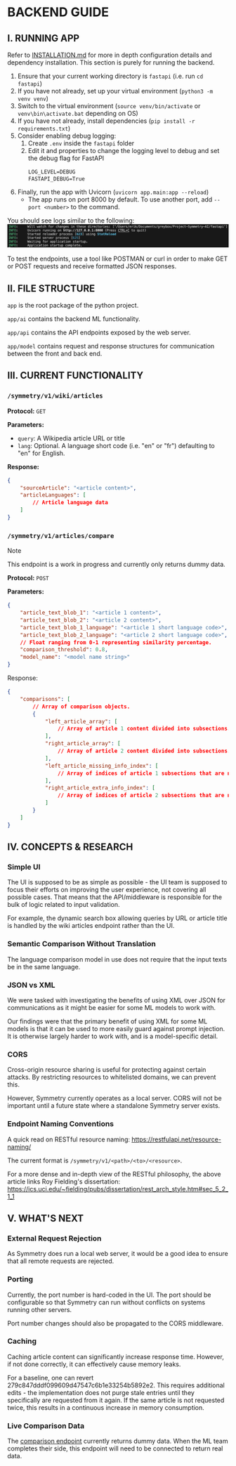 # BACKEND GUIDE

## I. **RUNNING APP**

Refer to [INSTALLATION.md](../INSTALLATION.md) for more in depth configuration details
and dependency installation. This section is purely for running the backend.

1) Ensure that your current working directory is `fastapi` (i.e. run `cd fastapi`)
2) If you have not already, set up your virtual environment (`python3 -m venv venv`)
3) Switch to the virtual environment (`source venv/bin/activate` or `venv\bin\activate.bat` depending on OS)
4) If you have not already, install dependencies (`pip install -r requirements.txt`)
5) Consider enabling debug logging:
   1) Create `.env` inside the `fastapi` folder
   2) Edit it and properties to change the logging level to debug and set the debug flag for FastAPI
      ```properties
      LOG_LEVEL=DEBUG
      FASTAPI_DEBUG=True
      ```
6) Finally, run the app with Uvicorn (`uvicorn app.main:app --reload`)
   * The app runs on port 8000 by default. To use another port, add `--port <number>` to the command.

You should see logs similar to the following:
![result](../extras/uvicornrun.png)

To test the endpoints, use a tool like POSTMAN or curl in order to make GET or POST requests and receive formatted JSON responses.

## II. **FILE STRUCTURE**

`app` is the root package of the python project.

`app/ai` contains the backend ML functionality.

`app/api` contains the API endpoints exposed by the web server.

`app/model` contains request and response structures for communication between the front and back end.

## III. **CURRENT FUNCTIONALITY**

### `/symmetry/v1/wiki/articles`

**Protocol:** `GET`

**Parameters:**
 * `query`: A Wikipedia article URL or title
 * `lang`: Optional. A language short code (i.e. "en" or "fr") defaulting to "en" for English.

**Response:**

```json
{
    "sourceArticle": "<article content>",
    "articleLanguages": [
        // Article language data
    ]
}
```

### `/symmetry/v1/articles/compare`

> [!NOTE]
> This endpoint is a work in progress and currently only returns dummy data.

**Protocol:** `POST`

**Parameters:**
```json
{
    "article_text_blob_1": "<article 1 content>",
    "article_text_blob_2": "<article 2 content>",
    "article_text_blob_1_language": "<article 1 short language code>",
    "article_text_blob_2_language": "<article 2 short language code>",
    // Float ranging from 0-1 representing similarity percentage.
    "comparison_threshold": 0.8,
    "model_name": "<model name string>"
}
```

Response:
```json
{
    "comparisons": [
        // Array of comparison objects.
        {
            "left_article_array": [
                // Array of article 1 content divided into subsections.
            ],
            "right_article_array": [
                // Array of article 2 content divided into subsections.
            ],
            "left_article_missing_info_index": [
                // Array of indices of article 1 subsections that are not present in 2.
            ],
            "right_article_extra_info_index": [
                // Array of indices of article 2 subsections that are not present in 1.
            ]
        }
    ]
}
```

## IV. **CONCEPTS & RESEARCH**

### Simple UI
The UI is supposed to be as simple as possible - the UI team is supposed to focus their
efforts on improving the user experience, not covering all possible cases.
That means that the API/middleware is responsible for the bulk of logic related to input
validation.

For example, the dynamic search box allowing queries by URL or article title is handled
by the wiki articles endpoint rather than the UI.

### Semantic Comparison Without Translation
The language comparison model in use does not require that the input texts be in the same language.

### JSON vs XML
We were tasked with investigating the benefits of using XML over JSON for communications
as it might be easier for some ML models to work with.

Our findings were that the primary benefit of using XML for some ML models is that it can
be used to more easily guard against prompt injection.
It is otherwise largely harder to work with, and is a model-specific detail.

### CORS
Cross-origin resource sharing is useful for protecting against certain attacks.
By restricting resources to whitelisted domains, we can prevent this.

However, Symmetry currently operates as a local server. CORS will not be important until
a future state where a standalone Symmetry server exists.

### Endpoint Naming Conventions

A quick read on RESTful resource naming: https://restfulapi.net/resource-naming/

The current format is `/symmetry/v1/<path>/<to>/<resource>`.

For a more dense and in-depth view of the RESTful philosophy, the above article
links Roy Fielding's dissertation:
https://ics.uci.edu/~fielding/pubs/dissertation/rest_arch_style.htm#sec_5_2_1_1

## V. **WHAT'S NEXT**

### External Request Rejection
As Symmetry does run a local web server, it would be a good idea to ensure that all
remote requests are rejected.

### Porting
Currently, the port number is hard-coded in the UI. The port should be configurable
so that Symmetry can run without conflicts on systems running other servers.

Port number changes should also be propagated to the CORS middleware.

### Caching
Caching article content can significantly increase response time. However, if not done
correctly, it can effectively cause memory leaks.

For a baseline, one can revert 279c847dddf099609d47547c6b1e33254b5892e2. This requires
additional edits - the implementation does not purge stale entries until they specifically
are requested from it again. If the same article is not requested twice, this results in
a continuous increase in memory consumption.

### Live Comparison Data
The [comparison endpoint](#symmetryv1articlescompare) currently returns dummy data.
When the ML team completes their side, this endpoint will need to be connected to
return real data.

